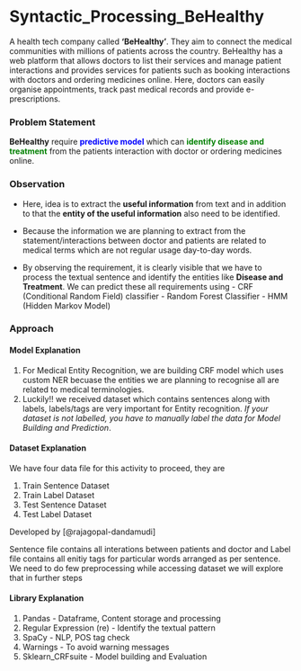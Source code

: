 # Syntactic_Processing_BeHealthy
A health tech company called **‘BeHealthy’**. They aim to connect the medical communities with millions of patients across the country. 
BeHealthy has a web platform that allows doctors to list their services and manage patient interactions and provides services for patients such as booking interactions with doctors and ordering medicines online. Here, doctors can easily organise appointments, track past medical records and provide e-prescriptions.

### Problem Statement
**BeHealthy** require <font color = 'blue'>**predictive model**</font> which can <font color = 'green'>**identify disease and treatment**</font> from the patients interaction with doctor or ordering medicines online.

### Observation
- Here, idea is to extract the **useful information** from text and in addition to that the **entity of the useful information** also need to be identified. 
- Because the information we are planning to extract from the statement/interactions between doctor and patients are related to medical terms which are not regular usage day-to-day words.

- By observing the requirement, it is clearly visible that we have to process the textual sentence and identify the entities like **Disease and Treatment**. We can predict these all requirements using 
        -  CRF (Conditional Random Field) classifier
        -  Random Forest Classifier
        -  HMM (Hidden Markov Model)

### Approach
#### Model Explanation
1. For Medical Entity Recognition, we are building CRF model which uses custom NER becuase the entities we are planning to recognise all are related to medical terminologies.
2. Luckily!! we received dataset which contains sentences along with labels, labels/tags are very important for Entity recognition. *If your dataset is not labelled, you have to manually label the data for Model Building and Prediction*.

#### Dataset Explanation
We have four data file for this activity to proceed, they are
1. Train Sentence Dataset
2. Train Label Dataset
3. Test Sentence Dataset
4. Test Label Dataset

Developed by [@rajagopal-dandamudi]

Sentence file contains all interations between patients and doctor and Label file contains all enitiy tags for particular words arranged as per sentence. We need to do few preprocessing while accessing dataset we will explore that in further steps

#### Library Explanation
1. Pandas - Dataframe, Content storage and processing
2. Regular Expression (re) - Identify the textual pattern
3. SpaCy - NLP, POS tag check
4. Warnings - To avoid warning messages
5. Sklearn_CRFsuite - Model building and Evaluation

